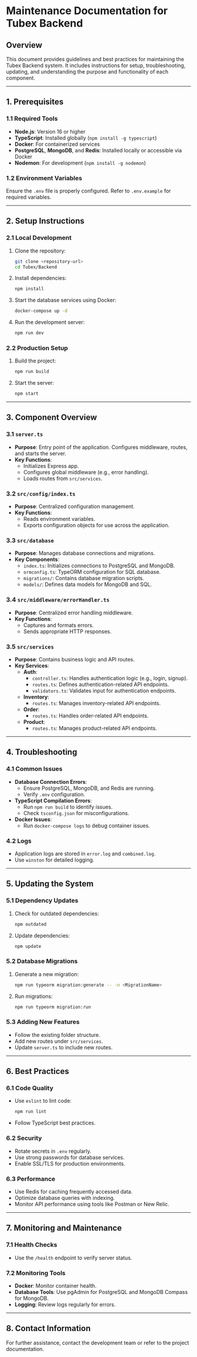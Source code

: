 # Maintenance Documentation for Tubex Backend

## Overview
This document provides guidelines and best practices for maintaining the Tubex Backend system. It includes instructions for setup, troubleshooting, updating, and understanding the purpose and functionality of each component.

---

## 1. Prerequisites

### 1.1 Required Tools
- **Node.js**: Version 16 or higher
- **TypeScript**: Installed globally (`npm install -g typescript`)
- **Docker**: For containerized services
- **PostgreSQL**, **MongoDB**, and **Redis**: Installed locally or accessible via Docker
- **Nodemon**: For development (`npm install -g nodemon`)

### 1.2 Environment Variables
Ensure the `.env` file is properly configured. Refer to `.env.example` for required variables.

---

## 2. Setup Instructions

### 2.1 Local Development
1. Clone the repository:
   ```bash
   git clone <repository-url>
   cd Tubex/Backend
   ```
2. Install dependencies:
   ```bash
   npm install
   ```
3. Start the database services using Docker:
   ```bash
   docker-compose up -d
   ```
4. Run the development server:
   ```bash
   npm run dev
   ```

### 2.2 Production Setup
1. Build the project:
   ```bash
   npm run build
   ```
2. Start the server:
   ```bash
   npm start
   ```

---

## 3. Component Overview

### 3.1 `server.ts`
- **Purpose**: Entry point of the application. Configures middleware, routes, and starts the server.
- **Key Functions**:
  - Initializes Express app.
  - Configures global middleware (e.g., error handling).
  - Loads routes from `src/services`.

### 3.2 `src/config/index.ts`
- **Purpose**: Centralized configuration management.
- **Key Functions**:
  - Reads environment variables.
  - Exports configuration objects for use across the application.

### 3.3 `src/database`
- **Purpose**: Manages database connections and migrations.
- **Key Components**:
  - `index.ts`: Initializes connections to PostgreSQL and MongoDB.
  - `ormconfig.ts`: TypeORM configuration for SQL database.
  - `migrations/`: Contains database migration scripts.
  - `models/`: Defines data models for MongoDB and SQL.

### 3.4 `src/middleware/errorHandler.ts`
- **Purpose**: Centralized error handling middleware.
- **Key Functions**:
  - Captures and formats errors.
  - Sends appropriate HTTP responses.

### 3.5 `src/services`
- **Purpose**: Contains business logic and API routes.
- **Key Services**:
  - **Auth**:
    - `controller.ts`: Handles authentication logic (e.g., login, signup).
    - `routes.ts`: Defines authentication-related API endpoints.
    - `validators.ts`: Validates input for authentication endpoints.
  - **Inventory**:
    - `routes.ts`: Manages inventory-related API endpoints.
  - **Order**:
    - `routes.ts`: Handles order-related API endpoints.
  - **Product**:
    - `routes.ts`: Manages product-related API endpoints.

---

## 4. Troubleshooting

### 4.1 Common Issues
- **Database Connection Errors**:
  - Ensure PostgreSQL, MongoDB, and Redis are running.
  - Verify `.env` configuration.
- **TypeScript Compilation Errors**:
  - Run `npm run build` to identify issues.
  - Check `tsconfig.json` for misconfigurations.
- **Docker Issues**:
  - Run `docker-compose logs` to debug container issues.

### 4.2 Logs
- Application logs are stored in `error.log` and `combined.log`.
- Use `winston` for detailed logging.

---

## 5. Updating the System

### 5.1 Dependency Updates
1. Check for outdated dependencies:
   ```bash
   npm outdated
   ```
2. Update dependencies:
   ```bash
   npm update
   ```

### 5.2 Database Migrations
1. Generate a new migration:
   ```bash
   npm run typeorm migration:generate -- -n <MigrationName>
   ```
2. Run migrations:
   ```bash
   npm run typeorm migration:run
   ```

### 5.3 Adding New Features
- Follow the existing folder structure.
- Add new routes under `src/services`.
- Update `server.ts` to include new routes.

---

## 6. Best Practices

### 6.1 Code Quality
- Use `eslint` to lint code:
  ```bash
  npm run lint
  ```
- Follow TypeScript best practices.

### 6.2 Security
- Rotate secrets in `.env` regularly.
- Use strong passwords for database services.
- Enable SSL/TLS for production environments.

### 6.3 Performance
- Use Redis for caching frequently accessed data.
- Optimize database queries with indexing.
- Monitor API performance using tools like Postman or New Relic.

---

## 7. Monitoring and Maintenance

### 7.1 Health Checks
- Use the `/health` endpoint to verify server status.

### 7.2 Monitoring Tools
- **Docker**: Monitor container health.
- **Database Tools**: Use pgAdmin for PostgreSQL and MongoDB Compass for MongoDB.
- **Logging**: Review logs regularly for errors.

---

## 8. Contact Information
For further assistance, contact the development team or refer to the project documentation.